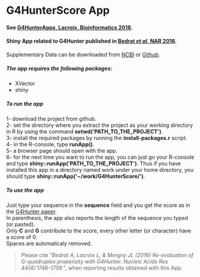 # G4HunterScore App
#### See [G4HunterApps, Lacroix. Bioinformatics 2018](https://doi.org/10.1093/bioinformatics/bty951).

#### Shiny App related to G4Hunter published in [Bedrat _et al._ NAR 2016][paper ref].
Supplementary Data can be downloaded from [NCBI](http://www.ncbi.nlm.nih.gov/pmc/articles/PMC4770238/bin/supp_44_4_1746__index.html) or [Github](https://github.com/LacroixLaurent/G4HunterPaperGit).



##### The app requires the following packages:
* XVector
* shiny

##### To run the app
1- download the project from github.  
2- set the directory where you extract the project as your working directory in R by using the command **setwd('PATH_TO_THE_PROJECT')**.  
3- install the required packages by running the **install-packages.r** script.  
4- in the R-console, type **runApp()**.  
5- a browser page should open with the app.  
6- for the next time you want to run the app, you can just go your R-console and type **shiny::runApp('PATH_TO_THE_PROJECT')**. Thus if you have installed this app in a directory named work under your home directory, you should type **shiny::runApp('~/work/G4HunterScore/')**.  

##### To use the app
Just type your sequence in the **sequence** field and you get the score as in the [G4Hunter paper][paper ref].  
In parenthesis, the app also reports the length of the sequence you typed (or pasted).  
Only **C** and **G** contribute to the score, every other letter (or character) have a score of 0.  
Spaces are automaticaly removed.


> Please cite _"Bedrat A, Lacroix L, & Mergny JL (2016) Re-evaluation of G-quadruplex propensity with G4Hunter. Nucleic Acids Res 44(4):1746-1759."_, when reporting results obtained with this App.

[paper ref]:http://doi.org/10.1093/nar/gkw006
